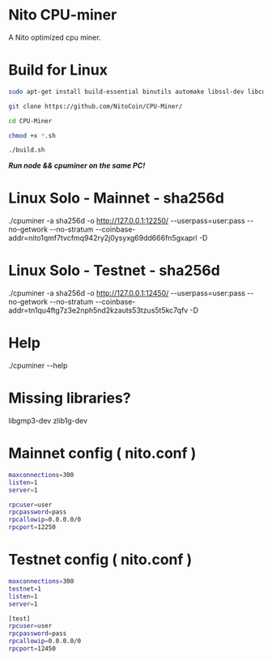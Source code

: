 # Nito CPU-miner
A Nito optimized cpu miner.

# Build for Linux
```bash
sudo apt-get install build-essential binutils automake libssl-dev libcurl4-openssl-dev lib32z1-dev libjansson-dev libgmp-dev git

git clone https://github.com/NitoCoin/CPU-Miner/

cd CPU-Miner

chmod +x *.sh

./build.sh
```


***Run node && cpuminer on the same PC!***

# Linux Solo - Mainnet - sha256d
./cpuminer -a sha256d -o http://127.0.0.1:12250/ --userpass=user:pass --no-getwork --no-stratum --coinbase-addr=nito1qmf7tvcfmq942ry2j0ysyxg69dd666fn5gxaprl -D

# Linux Solo - Testnet - sha256d
./cpuminer -a sha256d -o http://127.0.0.1:12450/ --userpass=user:pass --no-getwork --no-stratum --coinbase-addr=tn1qu4ftg7z3e2nph5nd2kzauts53tzus5t5kc7qfv -D


# Help
./cpuminer --help

# Missing libraries?
libgmp3-dev zlib1g-dev

# Mainnet config ( nito.conf )
```bash
maxconnections=300
listen=1
server=1

rpcuser=user
rpcpassword=pass
rpcallowip=0.0.0.0/0
rpcport=12250
```
# Testnet config ( nito.conf )
```bash
maxconnections=300
testnet=1
listen=1
server=1

[test]
rpcuser=user
rpcpassword=pass
rpcallowip=0.0.0.0/0
rpcport=12450
```
